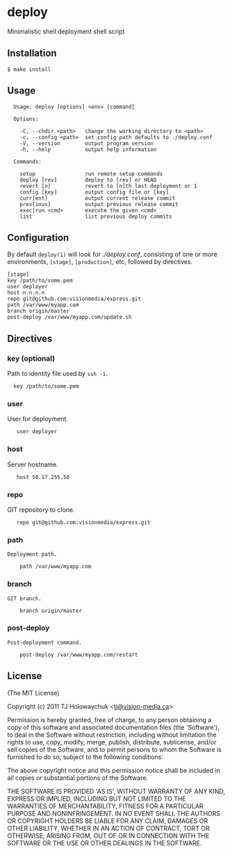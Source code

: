 
# deploy

  Minimalistic shell deployment shell script

## Installation

    $ make install

## Usage


      Usage: deploy [options] <env> [command]

      Options:

        -C, --chdir <path>   change the working directory to <path>
        -c, --config <path>  set config path defaults to ./deploy.conf
        -V, --version        output program version
        -h, --help           output help information

      Commands:

        setup                run remote setup commands
        deploy [rev]         deploy to [rev] or HEAD
        revert [n]           revert to [n]th last deployment or 1
        config [key]         output config file or [key]
        curr[ent]            output current release commit
        prev[ious]           output previous release commit
        exec|run <cmd>       execute the given <cmd>
        list                 list previous deploy commits



## Configuration

 By default `deploy(1)` will look for _./deploy.conf_, consisting of one or more environments, `[stage]`, `[production]`, etc, followed by directives.

    [stage]
    key /path/to/some.pem
    user deployer
    host n.n.n.n
    repo git@github.com:visionmedia/express.git
    path /var/www/myapp.com
    branch origin/master
    post-deploy /var/www/myapp.com/update.sh

## Directives

### key (optional)

  Path to identity file used by `ssh -i`.
  
      key /path/to/some.pem

### user

   User for deployment.
   
       user deployer

### host

   Server hostname.
   
       host 50.17.255.50

### repo

   GIT repository to clone.
   
       repo git@github.com:visionmedia/express.git

### path

    Deployment path.
    
        path /var/www/myapp.com

### branch

    GIT branch.
    
        branch origin/master

### post-deploy

    Post-deployment command.
    
        post-deploy /var/www/myapp.com/restart

## License 

(The MIT License)

Copyright (c) 2011 TJ Holowaychuk &lt;tj@vision-media.ca&gt;

Permission is hereby granted, free of charge, to any person obtaining
a copy of this software and associated documentation files (the
'Software'), to deal in the Software without restriction, including
without limitation the rights to use, copy, modify, merge, publish,
distribute, sublicense, and/or sell copies of the Software, and to
permit persons to whom the Software is furnished to do so, subject to
the following conditions:

The above copyright notice and this permission notice shall be
included in all copies or substantial portions of the Software.

THE SOFTWARE IS PROVIDED 'AS IS', WITHOUT WARRANTY OF ANY KIND,
EXPRESS OR IMPLIED, INCLUDING BUT NOT LIMITED TO THE WARRANTIES OF
MERCHANTABILITY, FITNESS FOR A PARTICULAR PURPOSE AND NONINFRINGEMENT.
IN NO EVENT SHALL THE AUTHORS OR COPYRIGHT HOLDERS BE LIABLE FOR ANY
CLAIM, DAMAGES OR OTHER LIABILITY, WHETHER IN AN ACTION OF CONTRACT,
TORT OR OTHERWISE, ARISING FROM, OUT OF OR IN CONNECTION WITH THE
SOFTWARE OR THE USE OR OTHER DEALINGS IN THE SOFTWARE.